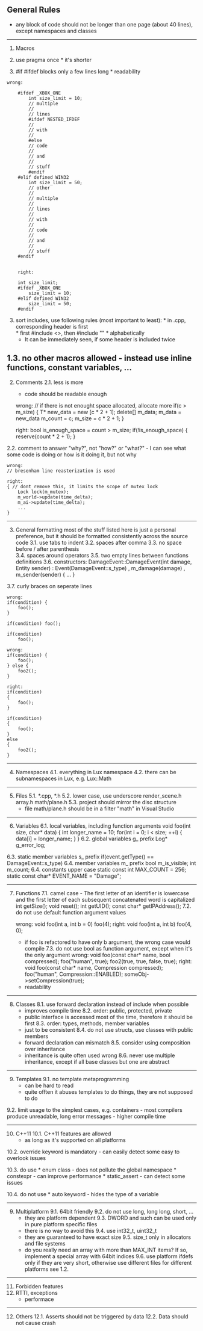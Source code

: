 General Rules
--------------------------------------------

* any block of code should not be longer than one page (about 40 lines), except namespaces and classes

---

1. Macros
  1. use pragma once
    * it's shorter

  2. \#if \#ifdef blocks only a few lines long
    * readability 
	
	wrong:
```
	#ifdef _XBOX_ONE
		int size_limit = 10;
		// multiple
		//
		// lines
		#ifdef NESTED_IFDEF
		//
		// with 
		//
		#else
		// code
		//
		// and
		// 
		// stuff
		#endif
	#elif defined WIN32
		int size_limit = 50;
		// other
		//
		// multiple
		//
		// lines
		//
		// with 
		//
		// code
		//
		// and
		// 
		// stuff
	#endif
	

	right:

	int size_limit;
	#ifdef _XBOX_ONE
		size_limit = 10;
	#elif defined WIN32
		size_limit = 50;
	#endif
```

  3. sort includes, use following rules (most important to least):
    * in .cpp, corresponding header is first	
    * first #include <>, then #include "" 
    * alphabetically
      - It can be immediately seen, if some header is included twice

1.3. no other macros allowed
	- instead use inline functions, constant variables, ...
--------------------------------------------
2. Comments
2.1. less is more 
	- code should be readable enough
	
	wrong:
	// if there is not enought space allocated, allocate more
	if(c > m_size)
	{
		T* new_data = new [c * 2 + 1];
		delete[] m_data;
		m_data = new_data
		m_count = c;
		m_size = c * 2 + 1;
	}

	right:
	bool is_enough_space = count > m_size;
	if(!is_enough_space)
	{
		reserve(count * 2 + 1);
	}

2.2. comment to answer "why?", not "how?" or "what?"
	- I can see what some code is doing or how is it doing it, but not why

	wrong:
	// bresenham line reasterization is used

	right:
	{ // dont remove this, it limits the scope of mutex lock
		Lock lock(m_mutex);
		m_world->update(time_delta);
		m_ai->update(time_delta);
		...
	}

-------------------------------------------
3. General formatting
	most of the stuff listed here is just a personal preference, but it should be formatted consistently across 		the source code
3.1. use tabs to indent
3.2. spaces after comma
3.3. no space before / after parenthesis	
3.4. spaces around operators
3.5. two empty lines between functions definitions
3.6. constructors:
	DamageEvent::DamageEvent(int damage, Entity sender)
		: Event(DamageEvent::s_type)
		, m_damage(damage)
		, m_sender(sender)
	{
		...
	}

3.7.	curly braces on seperate lines

	wrong:
	if(condition) {
		foo();
	}

	if(condition) foo();

	if(condition)
		foo();

	wrong:
	if(condition) {
		foo();
	} else {
		foo2();
	}

	right:
	if(condition)
	{
		foo();
	}

	if(condition)
	{
		foo();
	}
	else
	{
		foo2();
	}	

--------------------------------------------
4. Namespaces
4.1. everything in Lux namespace
4.2. there can be subnamespaces in Lux, e.g. Lux::Math


--------------------------------------------
5. Files
5.1. *.cpp, *.h
5.2. lower case, use underscore
	render_scene.h
	array.h
	math/plane.h
5.3. project should mirror the disc structure
	- file math/plane.h should be in a filter "math" in Visual Studio

--------------------------------------------
6. Variables
6.1. local variables, including function arguments
	void foo(int size, char* data)
	{
		int longer_name = 10;
		for(int i = 0; i < size; ++i)
		{
			data[i] = longer_name;
		}
	}
6.2. global variables g_ prefix
	Log* g_error_log;

6.3. static member variables s_ prefix
	if(event.getType() == DamageEvent::s_type)
6.4. member variables m_ prefix
	bool m_is_visible;
	int m_count;
6.4. constants upper case
	static const int MAX_COUNT = 256; 
	static const char* EVENT_NAME = "Damage";

--------------------------------------------
7. Functions
7.1. camel case - The first letter of an identifier is lowercase and the first letter of each subsequent concatenated 	word is capitalized
	int getSize();
	void reset();
	int getUID();
	const char* getIPAddress();
7.2. do not use default function argument values

	wrong:
		void foo(int a, int b = 0)
		foo(4);
	right:
		void foo(int a, int b)
		foo(4, 0);
	- if foo is refactored to have only b argument, the wrong case would compile
7.3. do not use bool as function argument, except when it's the only argument
	wrong:
		void foo(const char* name, bool compressed);
		foo("human", true);
		foo2(true, true, false, true);
	right:
		void foo(const char* name, Compression compressed);
		foo("human", Compression::ENABLED);
		someObj->setCompression(true);
	- readability

--------------------------------------------
8. Classes
8.1. use forward declaration instead of include when possible
	- improves compile time
8.2. order: public, protected, private
	- public interface is accessed most of the time, therefore it should be first
8.3. order: types, methods, member variables
	- just to be consistent
8.4. do not use structs, use classes with public members
	- forward declaration can mismatch
8.5. consider using composition over inheritance
	- inheritance is quite often used wrong
8.6. never use multiple inheritance, except if all base classes but one are abstract

--------------------------------------------
9. Templates
9.1. no template metaprogramming
	- can be hard to read
	- quite offten it abuses templates to do things, they are not supposed to do

9.2. limit usage to the simplest cases, e.g. containers
	- most compilers produce unreadable, long error messages 
	- higher compile time

--------------------------------------------
10. C++11
10.1. C++11 features are allowed
	- as long as it's supported on all platforms

10.2. override keyword is mandatory
	- can easily detect some easy to overlook issues

10.3. do use 
	* enum class
		- does not pollute the global namespace
	* constexpr
		- can improve performance
	* static_assert
		- can detect some issues

10.4. do not use
	* auto keyword
		- hides the type of a variable

--------------------------------------------
9. Multiplatform
9.1. 64bit friendly
9.2. do not use long, long long, short, ...
	- they are platform dependent
9.3. DWORD and such can be used only in pure platform specific files
	- there is no way to avoid this
9.4. use int32_t, uint32_t
	- they are guaranteed to have exact size 
9.5. size_t only in allocators and file systems
	- do you really need an array with more than MAX_INT items? If so, implement a special array with 64bit 
	indices
9.6. use platform ifdefs only if they are very short, otherwise use different files for different platforms
	see 1.2.

--------------------------------------------
11. Forbidden features
11. RTTI, exceptions
	- performace

--------------------------------------------
12. Others
12.1. Asserts should not be triggered by data
12.2. Data should not cause crash 
